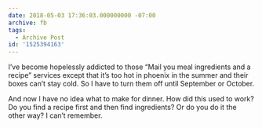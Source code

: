 ```yaml
---
date: 2018-05-03 17:36:03.000000000 -07:00
archive: fb
tags: 
  - Archive Post
id: '1525394163'
---
```


I’ve become hopelessly addicted to those “Mail you meal ingredients and a recipe” services except that it’s too hot in phoenix in the summer and their boxes can’t stay cold. So I have to turn them off until September or October.

And now I have no idea what to make for dinner. How did this used to work? Do you find a recipe first and then find ingredients? Or do you do it the other way? I can’t remember.
